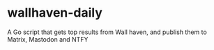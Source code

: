 # wallhaven-daily
A Go script that gets top results from Wall haven, and publish them to Matrix, Mastodon and NTFY
